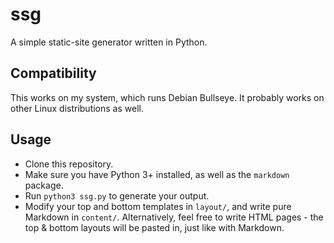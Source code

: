 # ssg
A simple static-site generator written in Python.
## Compatibility
This works on my system, which runs Debian Bullseye. It probably works on other Linux distributions as well.
## Usage
- Clone this repository.
- Make sure you have Python 3+ installed, as well as the ``markdown`` package.
- Run ``python3 ssg.py`` to generate your output.
- Modify your top and bottom templates in ``layout/``, and write pure Markdown in ``content/``. Alternatively, feel free to write HTML pages - the top & bottom layouts will be pasted in, just like with Markdown.